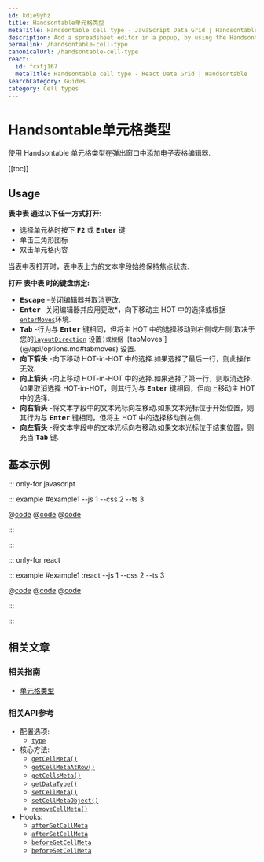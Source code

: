 ```yaml
---
id: kdie9yhz
title: Handsontable单元格类型
metaTitle: Handsontable cell type - JavaScript Data Grid | Handsontable
description: Add a spreadsheet editor in a popup, by using the Handsontable cell type.
permalink: /handsontable-cell-type
canonicalUrl: /handsontable-cell-type
react:
  id: fcxtj167
  metaTitle: Handsontable cell type - React Data Grid | Handsontable
searchCategory: Guides
category: Cell types
---
```


# Handsontable单元格类型

使用 Handsontable 单元格类型在弹出窗口中添加电子表格编辑器.

[[toc]]

## Usage

**表中表 通过以下任一方式打开:**

- 选择单元格时按下 <kbd>**F2**</kbd> 或 <kbd>**Enter**</kbd> 键
- 单击三角形图标
- 双击单元格内容

当表中表打开时，表中表上方的文本字段始终保持焦点状态.

**打开 表中表 时的键盘绑定:**

- <kbd>**Escape**</kbd> -关闭编辑器并取消更改.
- <kbd>**Enter**</kbd> -关闭编辑器并应用更改\*，向下移动主 HOT 中的选择或根据 [`enterMoves`](@/api/options.md#enterMoves)环境.
- <kbd>**Tab**</kbd> -行为与 <kbd>**Enter**</kbd> 键相同，但将主 HOT 中的选择移动到右侧或左侧(取决于您的[`layoutDirection`](@/api/options.md#layoutdirection) 设置`)或根据 [`tabMoves`](@/api/options.md#tabmoves) 设置.
- <kbd>**向下箭头**</kbd> -向下移动 HOT-in-HOT 中的选择.如果选择了最后一行，则此操作无效.
- <kbd>**向上箭头**</kbd> -向上移动 HOT-in-HOT 中的选择.如果选择了第一行，则取消选择.如果取消选择 HOT-in-HOT，则其行为与 <kbd>**Enter**</kbd> 键相同，但向上移动主 HOT 中的选择.
- <kbd>**向右箭头**</kbd> -将文本字段中的文本光标向左移动.如果文本光标位于开始位置，则其行为与 <kbd>**Enter**</kbd> 键相同，但将主 HOT 中的选择移动到左侧.
- <kbd>**向左箭头**</kbd> -将文本字段中的文本光标向右移动.如果文本光标位于结束位置，则充当 <kbd>**Tab**</kbd> 键.

## 基本示例

::: only-for javascript

::: example #example1 --js 1 --css 2 --ts 3

@[code](@/content/guides/cell-types/handsontable-cell-type/javascript/example1.js)
@[code](@/content/guides/cell-types/handsontable-cell-type/javascript/example1.css)
@[code](@/content/guides/cell-types/handsontable-cell-type/javascript/example1.ts)

:::

:::

::: only-for react

::: example #example1 :react --js 1 --css 2 --ts 3

@[code](@/content/guides/cell-types/handsontable-cell-type/react/example1.jsx)
@[code](@/content/guides/cell-types/handsontable-cell-type/react/example1.css)
@[code](@/content/guides/cell-types/handsontable-cell-type/react/example1.tsx)

:::

:::

## 相关文章

### 相关指南

- [单元格类型](@/guides/cell-types/cell-type/cell-type.md)

### 相关API参考

- 配置选项:
  - [`type`](@/api/options.md#type)
- 核心方法:
  - [`getCellMeta()`](@/api/core.md#getcellmeta)
  - [`getCellMetaAtRow()`](@/api/core.md#getcellmetaatrow)
  - [`getCellsMeta()`](@/api/core.md#getcellsmeta)
  - [`getDataType()`](@/api/core.md#getdatatype)
  - [`setCellMeta()`](@/api/core.md#setcellmeta)
  - [`setCellMetaObject()`](@/api/core.md#setcellmetaobject)
  - [`removeCellMeta()`](@/api/core.md#removecellmeta)
- Hooks:
  - [`afterGetCellMeta`](@/api/hooks.md#aftergetcellmeta)
  - [`afterSetCellMeta`](@/api/hooks.md#aftersetcellmeta)
  - [`beforeGetCellMeta`](@/api/hooks.md#beforegetcellmeta)
  - [`beforeSetCellMeta`](@/api/hooks.md#beforesetcellmeta)
